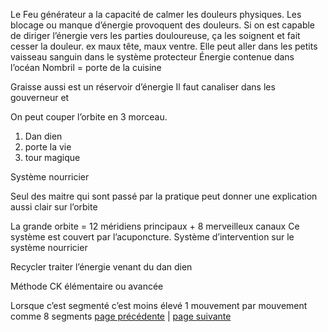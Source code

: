 Le Feu générateur a la capacité de calmer les douleurs physiques.
Les blocage ou manque d’énergie provoquent des douleurs. Si on est capable de diriger l’énergie vers les parties douloureuse, ça les soignent et fait cesser la douleur.
ex maux tête, maux ventre. 
Elle peut aller dans les petits vaisseau sanguin dans le système protecteur
Énergie contenue dans l’océan
Nombril = porte de la cuisine

Graisse aussi est un réservoir d’énergie
Il faut canaliser dans les gouverneur et 

On peut couper l’orbite en 3 morceau. 
1. Dan dien
2. porte la vie
3. tour magique

Système nourricier

Seul des maitre qui sont passé par la pratique  peut donner une explication aussi clair sur l’orbite

La grande orbite = 12 méridiens principaux + 8 merveilleux canaux
Ce système est couvert par l’acuponcture. Système d’intervention sur le système nourricier

Recycler traiter l’énergie venant du dan dien

Méthode CK élémentaire ou avancée

Lorsque c’est segmenté c’est moins élevé
1 mouvement par mouvement comme 8 segments
[page précédente](2024-03-03-02.md) | [page suivante](2024-03-03-04.md)